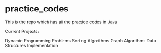 # practice_codes
This is the repo which has all the practice codes in Java


Current Projects:

Dynamic Programming Problems
Sorting Algorithms
Graph Algorithms
Data Structures Implementation
